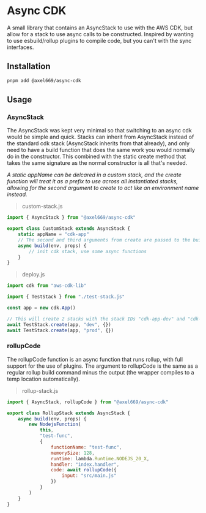 # Async CDK
A small library that contains an AsyncStack to use with the AWS CDK, but allow
for a stack to use async calls to be constructed. Inspired by wanting to use
esbuild/rollup plugins to compile code, but you can't with the sync interfaces.

## Installation
```bash
pnpm add @axel669/async-cdk
```

## Usage

### AsyncStack
The AsyncStack was kept very minimal so that switching to an async cdk would be
simple and quick. Stacks can inherit from AsyncStack instead of the standard
cdk stack (AsyncStack inherits from that already), and only need to have a
build function that does the same work you would normally do in the constructor.
This combined with the static create method that takes the same signature as
the normal constructor is all that's needed.

_A static appName can be delcared in a custom stack, and the create function
will treat it as a prefix to use across all instantiated stacks, allowing for
the second argument to create to act like an environment name instead._

> custom-stack.js
```js
import { AsyncStack } from "@axel669/async-cdk"

export class CustomStack extends AsyncStack {
    static appName = "cdk-app"
    // The second and third arguments from create are passed to the build function
    async build(env, props) {
        // init cdk stack, use some async functions
    }
}
```

> deploy.js
```js
import cdk from "aws-cdk-lib"

import { TestStack } from "./test-stack.js"

const app = new cdk.App()

// This will create 2 stacks with the stack IDs "cdk-app-dev" and "cdk-app-prod"
await TestStack.create(app, "dev", {})
await TestStack.create(app, "prod", {})
```

### rollupCode
The rollupCode function is an async function that runs rollup, with full support
for the use of plugins. The argument to rollupCode is the same as a regular
rollup build command minus the output (the wrapper compiles to a temp location
automatically).

> rollup-stack.js
```js
import { AsyncStack, rollupCode } from "@axel669/async-cdk"

export class RollupStack extends AsyncStack {
    async build(env, props) {
        new NodejsFunction(
            this,
            "test-func",
            {
                functionName: "test-func",
                memorySize: 128,
                runtime: lambda.Runtime.NODEJS_20_X,
                handler: "index.handler",
                code: await rollupCode({
                    input: "src/main.js"
                })
            }
        )
    }
}
```
